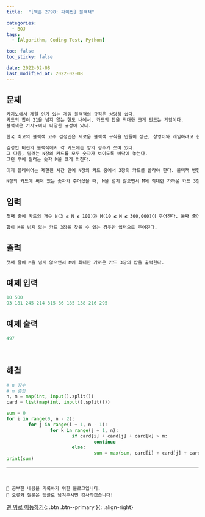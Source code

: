```yaml
---
title:  "[백준 2798: 파이썬] 블랙잭" 

categories:
  - BOJ
tags:
  - [Algorithm, Coding Test, Python]

toc: false
toc_sticky: false

date: 2022-02-08
last_modified_at: 2022-02-08
---
```


## 문제

```html
카지노에서 제일 인기 있는 게임 블랙잭의 규칙은 상당히 쉽다. 
카드의 합이 21을 넘지 않는 한도 내에서, 카드의 합을 최대한 크게 만드는 게임이다. 
블랙잭은 카지노마다 다양한 규정이 있다.

한국 최고의 블랙잭 고수 김정인은 새로운 블랙잭 규칙을 만들어 상근, 창영이와 게임하려고 한다.

김정인 버전의 블랙잭에서 각 카드에는 양의 정수가 쓰여 있다. 
그 다음, 딜러는 N장의 카드를 모두 숫자가 보이도록 바닥에 놓는다. 
그런 후에 딜러는 숫자 M을 크게 외친다.

이제 플레이어는 제한된 시간 안에 N장의 카드 중에서 3장의 카드를 골라야 한다. 블랙잭 변형 게임이기 때문에, 플레이어가 고른 카드의 합은 M을 넘지 않으면서 M과 최대한 가깝게 만들어야 한다.

N장의 카드에 써져 있는 숫자가 주어졌을 때, M을 넘지 않으면서 M에 최대한 가까운 카드 3장의 합을 구해 출력하시오.
```


## 입력  
```html
첫째 줄에 카드의 개수 N(3 ≤ N ≤ 100)과 M(10 ≤ M ≤ 300,000)이 주어진다. 둘째 줄에는 카드에 쓰여 있는 수가 주어지며, 이 값은 100,000을 넘지 않는 양의 정수이다.

합이 M을 넘지 않는 카드 3장을 찾을 수 있는 경우만 입력으로 주어진다.
```

## 출력 
```html 
첫째 줄에 M을 넘지 않으면서 M에 최대한 가까운 카드 3장의 합을 출력한다.
```


## 예제 입력
```python
10 500
93 181 245 214 315 36 185 138 216 295
```

## 예제 출력
```python
497
```

<br>

## 해결

```python
# n 장수
# m 총합
n, m = map(int, input().split())
card = list(map(int, input().split()))

sum = 0
for i in range(0, n - 2):
        for j in range(i + 1, n - 1):
                for k in range(j + 1, n):
                        if card[i] + card[j] + card[k] > m:
                                continue
                        else:
                                sum = max(sum, card[i] + card[j] + card[k])
print(sum)
```



***
<br>

    💾 공부한 내용을 기록하기 위한 블로그입니다.
    📄 오류와 질문은 댓글로 남겨주시면 감사하겠습니다!

[맨 위로 이동하기](#){: .btn .btn--primary }{: .align-right}